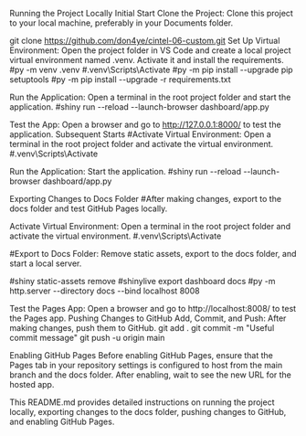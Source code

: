 Running the Project Locally
Initial Start
Clone the Project: Clone this project to your local machine, preferably in your Documents folder.

git clone https://github.com/don4ye/cintel-06-custom.git
Set Up Virtual Environment: Open the project folder in VS Code and create a local project virtual environment named .venv. Activate it and install the requirements.
#py -m venv .venv #.venv\Scripts\Activate #py -m pip install --upgrade pip setuptools #py -m pip install --upgrade -r requirements.txt

Run the Application: Open a terminal in the root project folder and start the application.
#shiny run --reload --launch-browser dashboard/app.py

Test the App: Open a browser and go to http://127.0.0.1:8000/ to test the application.
Subsequent Starts
#Activate Virtual Environment: Open a terminal in the root project folder and activate the virtual environment. #.venv\Scripts\Activate

Run the Application: Start the application.
#shiny run --reload --launch-browser dashboard/app.py

Exporting Changes to Docs Folder
#After making changes, export to the docs folder and test GitHub Pages locally.

Activate Virtual Environment: Open a terminal in the root project folder and activate the virtual environment.
#.venv\Scripts\Activate

#Export to Docs Folder: Remove static assets, export to the docs folder, and start a local server.

#shiny static-assets remove #shinylive export dashboard docs #py -m http.server --directory docs --bind localhost 8008

Test the Pages App: Open a browser and go to http://localhost:8008/ to test the Pages app.
Pushing Changes to GitHub
Add, Commit, and Push: After making changes, push them to GitHub.
git add . git commit -m "Useful commit message" git push -u origin main

Enabling GitHub Pages
Before enabling GitHub Pages, ensure that the Pages tab in your repository settings is configured to host from the main branch and the docs folder. After enabling, wait to see the new URL for the hosted app.

This README.md provides detailed instructions on running the project locally, exporting changes to the docs folder, pushing changes to GitHub, and enabling GitHub Pages. 